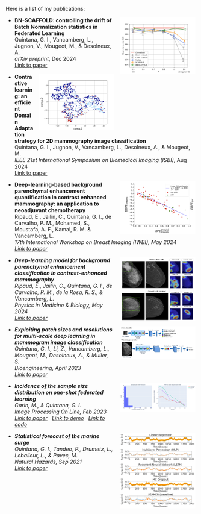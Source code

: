Here is a list of my publications:

<img src="./static/assets/img/publications/bn_scaffold.png" alt="Paper Image" width="200" style="float: right; margin-left: 15px; margin-bottom: 10px;">

- <strong>BN-SCAFFOLD: controlling the drift of Batch Normalization statistics in Federated Learning</strong><br>
  Quintana, G. I., Vancamberg, L., Jugnon, V., Mougeot, M., & Desolneux, A.<br>
  <em>arXiv preprint</em>, Dec 2024<br>
  <a href="https://arxiv.org/abs/2410.03281" target="_blank" rel="noopener noreferrer">Link to paper</a><br>

<img src="./static/assets/img/publications/contr_ler.png" alt="Paper Image" width="200" style="float: right; margin-left: 15px; margin-bottom: 10px;">

- <strong>Contrastive learning: an efficient Domain Adaptation strategy for 2D mammography image classification</strong><br>
  Quintana, G. I., Jugnon, V., Vancamberg, L., Desolneux, A., & Mougeot, M.<br>
  <em>IEEE 21st International Symposium on Biomedical Imaging (ISBI)</em>, Aug 2024<br>
  <a href="https://univ-tlse2.hal.science/UP-SCIENCES/hal-04577704v1" target="_blank" rel="noopener noreferrer">Link to paper</a><br>

<img src="./static/assets/img/publications/nac.png" alt="Paper Image" width="200" style="float: right; margin-left: 15px; margin-bottom: 10px;">

- **Deep-learning-based background parenchymal enhancement quantification in contrast enhanced mammography: an application to neoadjuvant chemotherapy**  
  Ripaud, E., Jailin, C., Quintana, G. I., de Carvalho, P. M., Mohamed, S., Moustafa, A. F., Kamal, R. M. & Vancamberg, L.<br>
  <em>17th International Workshop on Breast Imaging (IWBI)<em>, May 2024<br>
  [Link to paper](https://hal.science/hal-04652762v1/document)

<img src="./static/assets/img/publications/bpe.png" alt="Paper Image" width="200" style="float: right; margin-left: 15px; margin-bottom: 10px;">

- **Deep-learning model for background parenchymal enhancement classification in contrast-enhanced mammography**  
  Ripaud, E., Jailin, C., Quintana, G. I., de Carvalho, P. M., de la Rosa, R. S., & Vancamberg, L.<br>
  <em>Physics in Medicine & Biology<em>, May 2024<br>
  [Link to paper](https://hal.univ-lorraine.fr/SU-SCIENCES/hal-04645023v1)

<img src="./static/assets/img/publications/exploiting.PNG" alt="Paper Image" width="200" style="float: right; margin-left: 15px; margin-bottom: 10px;">

- **Exploiting patch sizes and resolutions for multi-scale deep learning in mammogram image classification**  
  Quintana, G. I., Li, Z., Vancamberg, L., Mougeot, M., Desolneux, A., & Muller, S.<br>
  <em>Bioengineering<em>, April 2023<br>
  [Link to paper](https://www.mdpi.com/2306-5354/10/5/534)

<img src="./static/assets/img/publications/incidence.PNG" alt="Paper Image" width="200" style="float: right; margin-left: 15px; margin-bottom: 10px;">

- **Incidence of the sample size distribution on one-shot federated learning**  
  Garin, M., & Quintana, G. I.<br>
  <em>Image Processing On Line<em>, Feb 2023<br>
  [Link to paper](https://www.ipol.im/pub/art/2023/440/) &nbsp; [Link to demo](https://ipolcore.ipol.im/demo/clientApp/demo.html?id=440) &nbsp; [Link to code](https://github.com/gonzaq94/one-shot-fed-learning)

<img src="./static/assets/img/publications/statistical.png" alt="Paper Image" width="200" style="float: right; margin-left: 15px; margin-bottom: 10px;">

- **Statistical forecast of the marine surge**  
  Quintana, G. I., Tandeo, P., Drumetz, L., Leballeur, L., & Pavec, M.<br>
  <em>Natural Hazards<em>, Sep 2021<br>
  [Link to paper](https://www.researchgate.net/publication/352004125_Statistical_forecast_of_the_marine_surge)